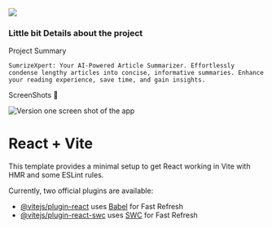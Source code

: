 
![](https://media.giphy.com/media/3oKHWzcOjMjbBETa5W/giphy.gif)

### Little bit Details about the project 

Project Summary

`SumrizeXpert: Your AI-Powered Article Summarizer. Effortlessly condense lengthy articles into concise, informative summaries. Enhance your reading experience, save time, and gain insights.`

ScreenShots 📸

![Version one screen shot of the app](/SumrizeXpert/public/SumrizeXpert.png)







# React + Vite

This template provides a minimal setup to get React working in Vite with HMR and some ESLint rules.

Currently, two official plugins are available:

- [@vitejs/plugin-react](https://github.com/vitejs/vite-plugin-react/blob/main/packages/plugin-react/README.md) uses [Babel](https://babeljs.io/) for Fast Refresh
- [@vitejs/plugin-react-swc](https://github.com/vitejs/vite-plugin-react-swc) uses [SWC](https://swc.rs/) for Fast Refresh


